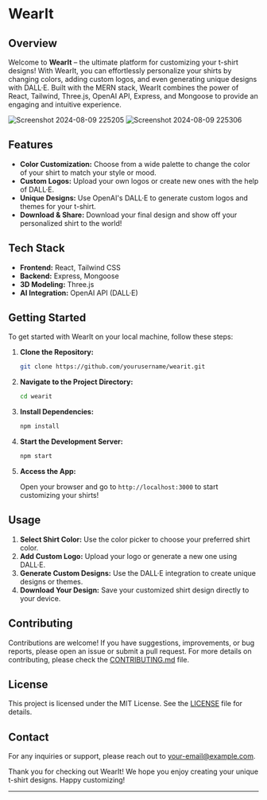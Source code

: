 
# **WearIt**

## **Overview**

Welcome to **WearIt** – the ultimate platform for customizing your t-shirt designs! With WearIt, you can effortlessly personalize your shirts by changing colors, adding custom logos, and even generating unique designs with DALL·E. Built with the MERN stack, WearIt combines the power of React, Tailwind, Three.js, OpenAI API, Express, and Mongoose to provide an engaging and intuitive experience.

![Screenshot 2024-08-09 225205](https://github.com/user-attachments/assets/924c4145-59ae-4ac0-a2b3-81a9f165363c)
![Screenshot 2024-08-09 225306](https://github.com/user-attachments/assets/cf18e08a-cb46-4fa2-bf8e-c3651d71b1be)

## **Features**

- **Color Customization:** Choose from a wide palette to change the color of your shirt to match your style or mood.
- **Custom Logos:** Upload your own logos or create new ones with the help of DALL·E.
- **Unique Designs:** Use OpenAI's DALL·E to generate custom logos and themes for your t-shirt.
- **Download & Share:** Download your final design and show off your personalized shirt to the world!

## **Tech Stack**

- **Frontend:** React, Tailwind CSS
- **Backend:** Express, Mongoose
- **3D Modeling:** Three.js
- **AI Integration:** OpenAI API (DALL·E)

## **Getting Started**

To get started with WearIt on your local machine, follow these steps:

1. **Clone the Repository:**

   ```bash
   git clone https://github.com/yourusername/wearit.git
   ```

2. **Navigate to the Project Directory:**

   ```bash
   cd wearit
   ```

3. **Install Dependencies:**

   ```bash
   npm install
   ```

4. **Start the Development Server:**

   ```bash
   npm start
   ```

5. **Access the App:**

   Open your browser and go to `http://localhost:3000` to start customizing your shirts!

## **Usage**

1. **Select Shirt Color:** Use the color picker to choose your preferred shirt color.
2. **Add Custom Logo:** Upload your logo or generate a new one using DALL·E.
3. **Generate Custom Designs:** Use the DALL·E integration to create unique designs or themes.
4. **Download Your Design:** Save your customized shirt design directly to your device.

## **Contributing**

Contributions are welcome! If you have suggestions, improvements, or bug reports, please open an issue or submit a pull request. For more details on contributing, please check the [CONTRIBUTING.md](CONTRIBUTING.md) file.

## **License**

This project is licensed under the MIT License. See the [LICENSE](LICENSE) file for details.

## **Contact**

For any inquiries or support, please reach out to [your-email@example.com](mailto:your-email@example.com).

Thank you for checking out WearIt! We hope you enjoy creating your unique t-shirt designs. Happy customizing!

---
